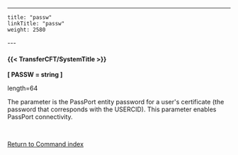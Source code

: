 ---
    title: "passw"
    linkTitle: "passw"
    weight: 2580
---<span id="passw"></span>

#### {{< TransferCFT/SystemTitle  >}}

****[ PASSW = string ]****

length=64

The parameter is the PassPort entity password for a user's certificate (the password that corresponds with the USERCID). This parameter enables PassPort connectivity.

 

[Return to Command index](../../)
